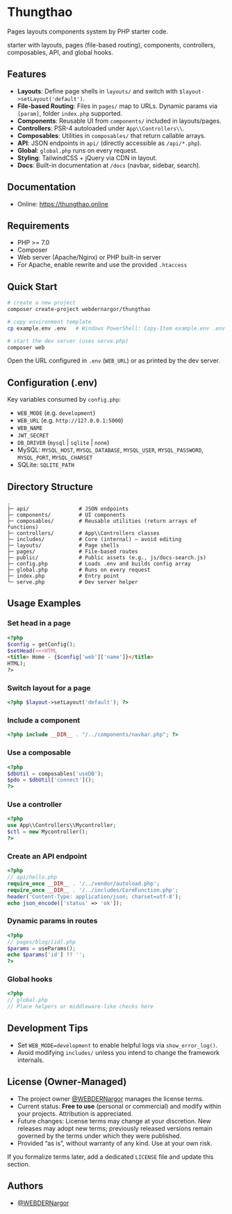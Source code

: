 # Thungthao
 
 Pages layouts components system by PHP starter code.
 
starter with layouts, pages (file-based routing), components, controllers, composables, API, and global hooks.

## Features
- **Layouts**: Define page shells in `layouts/` and switch with `$layout->setLayout('default')`.
- **File-based Routing**: Files in `pages/` map to URLs. Dynamic params via `[param]`, folder `index.php` supported.
- **Components**: Reusable UI from `components/` included in layouts/pages.
- **Controllers**: PSR-4 autoloaded under `App\\Controllers\\`.
- **Composables**: Utilities in `composables/` that return callable arrays.
- **API**: JSON endpoints in `api/` (directly accessible as `/api/*.php`).
- **Global**: `global.php` runs on every request.
- **Styling**: TailwindCSS + jQuery via CDN in layout.
- **Docs**: Built-in documentation at `/docs` (navbar, sidebar, search).

## Documentation
- Online: https://thungthao.online

## Requirements
- PHP >= 7.0
- Composer
- Web server (Apache/Nginx) or PHP built-in server
- For Apache, enable rewrite and use the provided `.htaccess`

## Quick Start
```bash
# create a new project
composer create-project webdernargor/thungthao

# copy environment template
cp example.env .env   # Windows PowerShell: Copy-Item example.env .env

# start the dev server (uses serve.php)
composer web
```
Open the URL configured in `.env` (`WEB_URL`) or as printed by the dev server.

## Configuration (.env)
Key variables consumed by `config.php`:
- `WEB_MODE` (e.g. `development`)
- `WEB_URL` (e.g. `http://127.0.0.1:5000`)
- `WEB_NAME`
- `JWT_SECRET`
- `DB_DRIVER` (`mysql` | `sqlite` | `none`)
- MySQL: `MYSQL_HOST`, `MYSQL_DATABASE`, `MYSQL_USER`, `MYSQL_PASSWORD`, `MYSQL_PORT`, `MYSQL_CHARSET`
- SQLite: `SQLITE_PATH`

## Directory Structure
```
.
├─ api/                # JSON endpoints
├─ components/         # UI components
├─ composables/        # Reusable utilities (return arrays of functions)
├─ controllers/        # App\\Controllers classes
├─ includes/           # Core (internal) — avoid editing
├─ layouts/            # Page shells
├─ pages/              # File-based routes
├─ public/             # Public assets (e.g., js/docs-search.js)
├─ config.php          # Loads .env and builds config array
├─ global.php          # Runs on every request
├─ index.php           # Entry point
└─ serve.php           # Dev server helper
```

## Usage Examples

### Set head in a page
```php
<?php
$config = getConfig();
$setHead(<<<HTML
<title> Home - {$config['web']['name']}</title>
HTML);
?>
```

### Switch layout for a page
```php
<?php $layout->setLayout('default'); ?>
```

### Include a component
```php
<?php include __DIR__ . "/../components/navbar.php"; ?>
```

### Use a composable
```php
<?php
$dbUtil = composables('useDB');
$pdo = $dbUtil['connect']();
?>
```

### Use a controller
```php
<?php
use App\\Controllers\\Mycontroller;
$ctl = new Mycontroller();
?>
```

### Create an API endpoint
```php
<?php
// api/hello.php
require_once __DIR__ . '/../vendor/autoload.php';
require_once __DIR__ . '/../includes/CoreFunction.php';
header('Content-Type: application/json; charset=utf-8');
echo json_encode(['status' => 'ok']);
```

### Dynamic params in routes
```php
<?php
// pages/blog/[id].php
$params = useParams();
echo $params['id'] ?? '';
?>
```

### Global hooks
```php
<?php
// global.php
// Place helpers or middleware-like checks here
```

## Development Tips
- Set `WEB_MODE=development` to enable helpful logs via `show_error_log()`.
- Avoid modifying `includes/` unless you intend to change the framework internals.

## License (Owner‑Managed)
- The project owner [@WEBDERNargor](https://github.com/WEBDERNargor) manages the license terms.
- Current status: **Free to use** (personal or commercial) and modify within your projects. Attribution is appreciated.
- Future changes: License terms may change at your discretion. New releases may adopt new terms; previously released versions remain governed by the terms under which they were published.
- Provided “as is”, without warranty of any kind. Use at your own risk.

If you formalize terms later, add a dedicated `LICENSE` file and update this section.



## Authors
- [@WEBDERNargor](https://github.com/WEBDERNargor)
